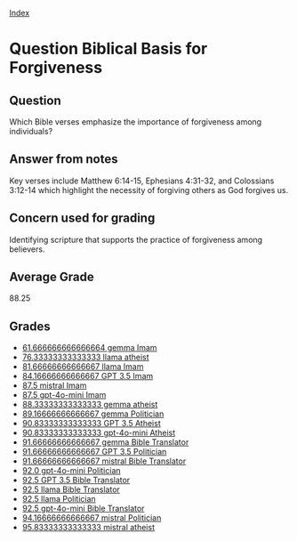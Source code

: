 
[Index](../../index.md)
# Question Biblical Basis for Forgiveness
## Question
Which Bible verses emphasize the importance of forgiveness among individuals?

## Answer from notes
Key verses include Matthew 6:14-15, Ephesians 4:31-32, and Colossians 3:12-14 which highlight the necessity of forgiving others as God forgives us.

## Concern used for grading
Identifying scripture that supports the practice of forgiveness among believers.

## Average Grade
88.25

## Grades
 * [61.666666666666664 gemma Imam](../answers/gemma_Imam/Biblical_Basis_for_Forgiveness.md)
 * [76.33333333333333 llama atheist](../answers/llama_atheist/Biblical_Basis_for_Forgiveness.md)
 * [81.66666666666667 llama Imam](../answers/llama_Imam/Biblical_Basis_for_Forgiveness.md)
 * [84.16666666666667 GPT 3.5 Imam](../answers/GPT_3.5_Imam/Biblical_Basis_for_Forgiveness.md)
 * [87.5 mistral Imam](../answers/mistral_Imam/Biblical_Basis_for_Forgiveness.md)
 * [87.5 gpt-4o-mini Imam](../answers/gpt-4o-mini_Imam/Biblical_Basis_for_Forgiveness.md)
 * [88.33333333333333 gemma atheist](../answers/gemma_atheist/Biblical_Basis_for_Forgiveness.md)
 * [89.16666666666667 gemma Politician](../answers/gemma_Politician/Biblical_Basis_for_Forgiveness.md)
 * [90.83333333333333 GPT 3.5 Atheist](../answers/GPT_3.5_Atheist/Biblical_Basis_for_Forgiveness.md)
 * [90.83333333333333 gpt-4o-mini Atheist](../answers/gpt-4o-mini_Atheist/Biblical_Basis_for_Forgiveness.md)
 * [91.66666666666667 gemma Bible Translator](../answers/gemma_Bible_Translator/Biblical_Basis_for_Forgiveness.md)
 * [91.66666666666667 GPT 3.5 Politician](../answers/GPT_3.5_Politician/Biblical_Basis_for_Forgiveness.md)
 * [91.66666666666667 mistral Bible Translator](../answers/mistral_Bible_Translator/Biblical_Basis_for_Forgiveness.md)
 * [92.0 gpt-4o-mini Politician](../answers/gpt-4o-mini_Politician/Biblical_Basis_for_Forgiveness.md)
 * [92.5 GPT 3.5 Bible Translator](../answers/GPT_3.5_Bible_Translator/Biblical_Basis_for_Forgiveness.md)
 * [92.5 llama Bible Translator](../answers/llama_Bible_Translator/Biblical_Basis_for_Forgiveness.md)
 * [92.5 llama Politician](../answers/llama_Politician/Biblical_Basis_for_Forgiveness.md)
 * [92.5 gpt-4o-mini Bible Translator](../answers/gpt-4o-mini_Bible_Translator/Biblical_Basis_for_Forgiveness.md)
 * [94.16666666666667 mistral Politician](../answers/mistral_Politician/Biblical_Basis_for_Forgiveness.md)
 * [95.83333333333333 mistral atheist](../answers/mistral_atheist/Biblical_Basis_for_Forgiveness.md)
